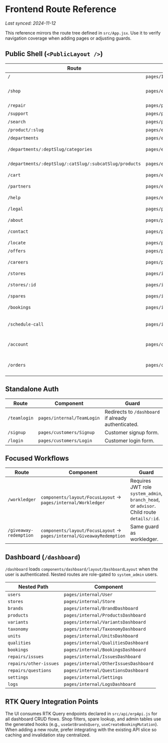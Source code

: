 # Frontend Route Reference

_Last synced: 2024-11-12_

This reference mirrors the route tree defined in `src/App.jsx`. Use it to
verify navigation coverage when adding pages or adjusting guards.

## Public Shell (`<PublicLayout />`)

| Route | Component | Notes |
| --- | --- | --- |
| `/` | `pages/Index` | Marketing home. |
| `/shop` | `pages/ecommerce/Shop` | Uses filter state wired to RTK Query product hooks. |
| `/repair` | `pages/public/Repair` | Service workflow entry. |
| `/support` | `pages/public/Support` | FAQ + contact CTA. |
| `/search` | `pages/public/Search` | Search results screen. |
| `/product/:slug` | `pages/ecommerce/ProductDetail` | Product detail view. |
| `/departments` | `pages/ecommerce/DepartmentsPage` | Department directory. |
| `/departments/:deptSlug/categories` | `pages/ecommerce/DepartmentCategoriesPage` | Shows categories for a department. |
| `/departments/:deptSlug/:catSlug/:subcatSlug/products` | `pages/ecommerce/CategoryPage` | Subcategory product listing. |
| `/cart` | `pages/ecommerce/CartPage` | Cart summary. |
| `/partners` | `pages/ecommerce/Partners` | Partner brands showcase. |
| `/help` | `pages/ecommerce/HelpCentre` | Help centre content. |
| `/legal` | `pages/public/Legal` | Combined terms/privacy page. |
| `/about` | `pages/public/About` | Company story. |
| `/contact` | `pages/public/Contact` | Form posts to `/api/marketing/contact/`. |
| `/locate` | `pages/public/Locate` | Store locator. |
| `/offers` | `pages/public/Offers` | Promotions page. |
| `/careers` | `pages/public/Careers` | Career listings placeholder. |
| `/stores` | `pages/internal/Stores` | Public view of store list. |
| `/stores/:id` | `pages/internal/StoreDetails` | Store detail page (read-only). |
| `/spares` | `pages/internal/Spares` | Spare catalogue listing. |
| `/bookings` | `pages/internal/Bookings` | Booking dashboard view (read-only for public). |
| `/schedule-call` | `pages/internal/ScheduleCall` | Call scheduling form to `/api/marketing/schedule-call/`. |
| `/account` | `pages/customers/Account` | Requires customer JWT; redirects to `/login` if missing. |
| `/orders` | `pages/customers/Orders` | Requires customer JWT; redirects to `/login` if missing. |

## Standalone Auth

| Route | Component | Guard |
| --- | --- | --- |
| `/teamlogin` | `pages/internal/TeamLogin` | Redirects to `/dashboard` if already authenticated. |
| `/signup` | `pages/customers/Signup` | Customer signup form. |
| `/login` | `pages/customers/Login` | Customer login form. |

## Focused Workflows

| Route | Component | Guard |
| --- | --- | --- |
| `/workledger` | `components/layout/FocusLayout` → `pages/internal/Workledger` | Requires JWT role `system_admin`, `branch_head`, or `advisor`. Child route `details/:id`. |
| `/giveaway-redemption` | `components/layout/FocusLayout` → `pages/internal/GiveawayRedemption` | Same guard as workledger. |

## Dashboard (`/dashboard`)

`/dashboard` loads `components/dashboard/layout/DashboardLayout` when the user is
authenticated. Nested routes are role-gated to `system_admin` users.

| Nested Path | Component |
| --- | --- |
| `users` | `pages/internal/User` |
| `stores` | `pages/internal/Store` |
| `brands` | `pages/internal/BrandDashboard` |
| `products` | `pages/internal/ProductsDashboard` |
| `variants` | `pages/internal/VariantsDashboard` |
| `taxonomy` | `pages/internal/TaxonomyDashboard` |
| `units` | `pages/internal/UnitsDashboard` |
| `qualities` | `pages/internal/QualitiesDashboard` |
| `bookings` | `pages/internal/BookingsDashboard` |
| `repairs/issues` | `pages/internal/IssuesDashboard` |
| `repairs/other-issues` | `pages/internal/OtherIssuesDashboard` |
| `repairs/questions` | `pages/internal/QuestionsDashboard` |
| `settings` | `pages/internal/Settings` |
| `logs` | `pages/internal/LogsDashboard` |

## RTK Query Integration Points

The UI consumes RTK Query endpoints declared in `src/api/erpApi.js` for all
dashboard CRUD flows. Shop filters, spare lookup, and admin tables use the
generated hooks (e.g., `useGetBrandsQuery`, `useCreateBookingMutation`). When
adding a new route, prefer integrating with the existing API slice so caching
and invalidation stay centralized.
